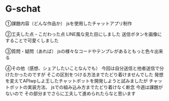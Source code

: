 # G-schat

①課題内容（どんな作品か）
jsを使用したチャットアプリ制作

②工夫した点・こだわった点
LINE風な見た目にしました
送信ボタンを画像にすることで可愛くしました

③質問・疑問（あれば）
jsの様々なコードやテンプレがあるともっと色々出来る

④その他（感想、シェアしたいことなんでも）
今回は自分送信と他者送信で分けたかったのですが
そこの区別をつける方法までたどり着けませんでした
発想を変えてAPIwpしよ王したチャットボットを開発しようと試みましたが
チャットボットの実装方法、
jsでの組み込み方までたどり着けなく断念
今週は課題がないので
その部分までさらに工夫して進められたらなと思います
